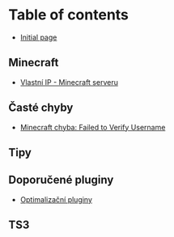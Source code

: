 # Table of contents

* [Initial page](README.md)

## Minecraft <a id="minecraft-1"></a>

* [Vlastní IP - Minecraft serveru](minecraft-1/vlastni-ip-minecraft-serveru.md)

## Časté chyby

* [Minecraft chyba: Failed to Verify Username](caste-chyby/untitled.md)

## Tipy

## Doporučené pluginy

* [Optimalizační pluginy](doporucene-pluginy/untitled.md)

## TS3


